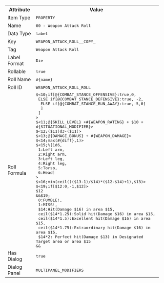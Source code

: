 <table>
<tr><th>Attribute</th><th>Value</th></tr>
<tr><td>Item Type</td><td style="font-family:monospace">PROPERTY</td></tr>
<tr><td>Name</td><td style="font-family:monospace">00 - Weapon Attack Roll</td></tr>
<tr><td>Data Type</td><td style="font-family:monospace">label</td></tr>
<tr><td>Key</td><td style="font-family:monospace">WEAPON_ATTACK_ROLL__COPY_</td></tr>
<tr><td>Tag</td><td style="font-family:monospace">Weapon Attack Roll</td></tr>
<tr><td>Label Format</td><td style="font-family:monospace">Die</td></tr>
<tr><td>Rollable</td><td style="font-family:monospace">true</td></tr>
<tr><td>Roll Name</td><td style="font-family:monospace">#{name}</td></tr>
<tr><td>Roll ID</td><td style="font-family:monospace">WEAPON_ATTACK_ROLL_ROLL</td></tr>
<tr><td>Roll Formula</td><td style="font-family:monospace">$<10;if[@{COMBAT_STANCE_OFFENSIVE}:true,0,<br/>
&emsp;ELSE if[@{COMBAT_STANCE_DEFENSIVE}:true, -2,<br/>
&emsp;&emsp;ELSE if[@{COMBAT_STANCE_RUN_AWAY}:true,-5,0]<br/>
&emsp;&emsp;]<br/>
&emsp;]<br/>
><br/>
$<11;@{SKILL_LEVEL} +#{WEAPON_RATING} + $10 + d{SITUATIONAL_MODIFIER}><br/>
$<12;($11)d3-($11)><br/>
$<13;@{DAMAGE_BONUS} + #{WEAPON_DAMAGE}><br/>
$<14;max(#{diff},1)><br/>
$<15;%[1d6,<br/>
&emsp;1:Left arm,<br/>
&emsp;2:Right arm,<br/>
&emsp;3:Left leg,<br/>
&emsp;4:Right leg,<br/>
&emsp;5:Torso,<br/>
&emsp;6:Head]<br/>
><br/>
$<16;min(ceil((($13-1)/$14)*($12-$14)+1),$13)><br/>
$<19;if[$12:0,-1,$12]><br/>
$12<br/>
&&$19;<br/>
&emsp;0:FUMBLE!,<br/>
&emsp;1:MISS!,<br/>
 &emsp;$14:Hit(Damage $16) in area $15,<br/>
&emsp;ceil($14*1.25):Solid hit(Damage $16) in area $15,<br/>
&emsp;ceil($14*1.5):Excellent hit(Damage $16) in area $15,<br/>
&emsp;ceil($14*1.75):Extraordinary hit(Damage $16) in area $15,<br/>
&emsp;$14*2: Perfect hit(Damage $13) in Designated Target area or area $15<br/>
&&</td></tr>
<tr><td>Has Dialog</td><td style="font-family:monospace">true</td></tr>
<tr><td>Dialog Panel</td><td style="font-family:monospace">MULTIPANEL_MODIFIERS</td></tr>
</table>
